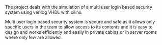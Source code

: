 The project deals with the simulation of a multi user login based security system using verilog VHDL with xilinx. 
 
Multi user login based security system is secure and safe as it allows only specific users in the team to allow access to its contents and it is easy to design and works efficiently and easily in private cabins or in server rooms where only few are allowed.

